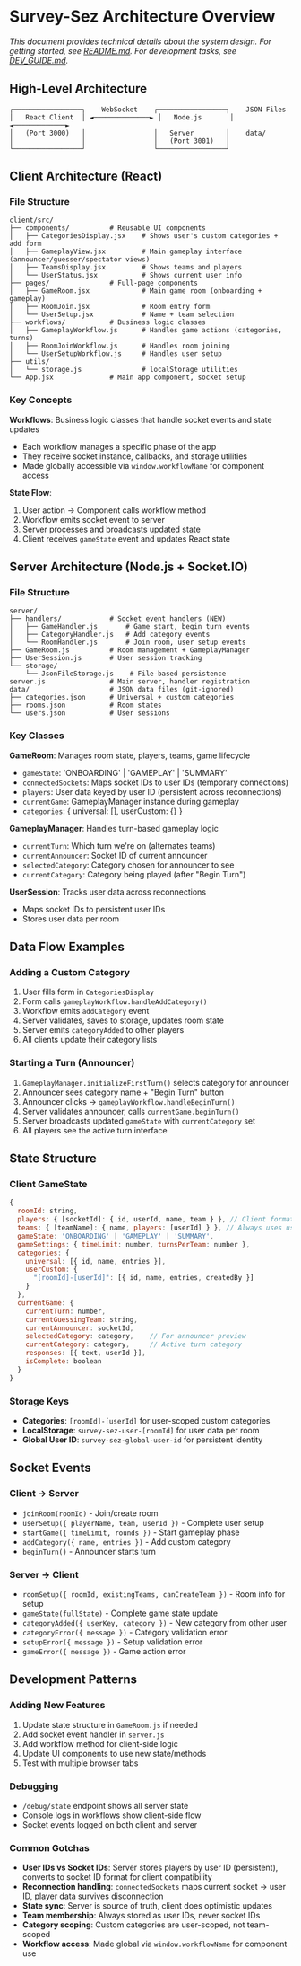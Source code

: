 # Survey-Sez Architecture Overview

*This document provides technical details about the system design. For getting started, see [README.md](README.md). For development tasks, see [DEV_GUIDE.md](DEV_GUIDE.md).*

## High-Level Architecture

```
┌─────────────────┐    WebSocket    ┌─────────────────┐    JSON Files
│   React Client  │ ◄──────────────► │   Node.js       │ ◄─────────────►
│   (Port 3000)   │                 │   Server        │    data/
│                 │                 │   (Port 3001)   │
└─────────────────┘                 └─────────────────┘
```

## Client Architecture (React)

### File Structure
```
client/src/
├── components/          # Reusable UI components
│   ├── CategoriesDisplay.jsx    # Shows user's custom categories + add form
│   ├── GameplayView.jsx         # Main gameplay interface (announcer/guesser/spectator views)
│   ├── TeamsDisplay.jsx         # Shows teams and players
│   └── UserStatus.jsx           # Shows current user info
├── pages/               # Full-page components
│   ├── GameRoom.jsx             # Main game room (onboarding + gameplay)
│   ├── RoomJoin.jsx             # Room entry form
│   └── UserSetup.jsx            # Name + team selection
├── workflows/           # Business logic classes
│   ├── GameplayWorkflow.js      # Handles game actions (categories, turns)
│   ├── RoomJoinWorkflow.js      # Handles room joining
│   └── UserSetupWorkflow.js     # Handles user setup
├── utils/
│   └── storage.js               # localStorage utilities
└── App.jsx              # Main app component, socket setup
```

### Key Concepts

**Workflows**: Business logic classes that handle socket events and state updates
- Each workflow manages a specific phase of the app
- They receive socket instance, callbacks, and storage utilities
- Made globally accessible via `window.workflowName` for component access

**State Flow**: 
1. User action → Component calls workflow method
2. Workflow emits socket event to server
3. Server processes and broadcasts updated state
4. Client receives `gameState` event and updates React state

## Server Architecture (Node.js + Socket.IO)

### File Structure
```
server/
├── handlers/            # Socket event handlers (NEW)
│   ├── GameHandler.js       # Game start, begin turn events
│   ├── CategoryHandler.js   # Add category events
│   └── RoomHandler.js       # Join room, user setup events
├── GameRoom.js          # Room management + GameplayManager
├── UserSession.js       # User session tracking
└── storage/
    └── JsonFileStorage.js    # File-based persistence
server.js                # Main server, handler registration
data/                    # JSON data files (git-ignored)
├── categories.json      # Universal + custom categories
├── rooms.json           # Room states
└── users.json           # User sessions
```

### Key Classes

**GameRoom**: Manages room state, players, teams, game lifecycle
- `gameState`: 'ONBOARDING' | 'GAMEPLAY' | 'SUMMARY'
- `connectedSockets`: Maps socket IDs to user IDs (temporary connections)
- `players`: User data keyed by user ID (persistent across reconnections)
- `currentGame`: GameplayManager instance during gameplay
- `categories`: { universal: [], userCustom: {} }

**GameplayManager**: Handles turn-based gameplay logic
- `currentTurn`: Which turn we're on (alternates teams)
- `currentAnnouncer`: Socket ID of current announcer
- `selectedCategory`: Category chosen for announcer to see
- `currentCategory`: Category being played (after "Begin Turn")

**UserSession**: Tracks user data across reconnections
- Maps socket IDs to persistent user IDs
- Stores user data per room

## Data Flow Examples

### Adding a Custom Category
1. User fills form in `CategoriesDisplay`
2. Form calls `gameplayWorkflow.handleAddCategory()`
3. Workflow emits `addCategory` event
4. Server validates, saves to storage, updates room state
5. Server emits `categoryAdded` to other players
6. All clients update their category lists

### Starting a Turn (Announcer)
1. `GameplayManager.initializeFirstTurn()` selects category for announcer
2. Announcer sees category name + "Begin Turn" button
3. Announcer clicks → `gameplayWorkflow.handleBeginTurn()`
4. Server validates announcer, calls `currentGame.beginTurn()`
5. Server broadcasts updated `gameState` with `currentCategory` set
6. All players see the active turn interface

## State Structure

### Client GameState
```javascript
{
  roomId: string,
  players: { [socketId]: { id, userId, name, team } }, // Client format (converted from userId-keyed data)
  teams: { [teamName]: { name, players: [userId] } }, // Always uses user IDs
  gameState: 'ONBOARDING' | 'GAMEPLAY' | 'SUMMARY',
  gameSettings: { timeLimit: number, turnsPerTeam: number },
  categories: {
    universal: [{ id, name, entries }],
    userCustom: { 
      "[roomId]-[userId]": [{ id, name, entries, createdBy }] 
    }
  },
  currentGame: {
    currentTurn: number,
    currentGuessingTeam: string,
    currentAnnouncer: socketId,
    selectedCategory: category,    // For announcer preview
    currentCategory: category,     // Active turn category
    responses: [{ text, userId }],
    isComplete: boolean
  }
}
```

### Storage Keys
- **Categories**: `[roomId]-[userId]` for user-scoped custom categories
- **LocalStorage**: `survey-sez-user-[roomId]` for user data per room
- **Global User ID**: `survey-sez-global-user-id` for persistent identity

## Socket Events

### Client → Server
- `joinRoom(roomId)` - Join/create room
- `userSetup({ playerName, team, userId })` - Complete user setup
- `startGame({ timeLimit, rounds })` - Start gameplay phase
- `addCategory({ name, entries })` - Add custom category
- `beginTurn()` - Announcer starts turn

### Server → Client
- `roomSetup({ roomId, existingTeams, canCreateTeam })` - Room info for setup
- `gameState(fullState)` - Complete game state update
- `categoryAdded({ userKey, category })` - New category from other user
- `categoryError({ message })` - Category validation error
- `setupError({ message })` - Setup validation error
- `gameError({ message })` - Game action error

## Development Patterns

### Adding New Features
1. Update state structure in `GameRoom.js` if needed
2. Add socket event handler in `server.js`
3. Add workflow method for client-side logic
4. Update UI components to use new state/methods
5. Test with multiple browser tabs

### Debugging
- `/debug/state` endpoint shows all server state
- Console logs in workflows show client-side flow
- Socket events logged on both client and server

### Common Gotchas
- **User IDs vs Socket IDs**: Server stores players by user ID (persistent), converts to socket ID format for client compatibility
- **Reconnection handling**: `connectedSockets` maps current socket → user ID, player data survives disconnection
- **State sync**: Server is source of truth, client does optimistic updates
- **Team membership**: Always stored as user IDs, never socket IDs
- **Category scoping**: Custom categories are user-scoped, not team-scoped
- **Workflow access**: Made global via `window.workflowName` for component use